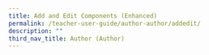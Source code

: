 ```yaml
---
title: Add and Edit Components (Enhanced)
permalink: /teacher-user-guide/author-author/addedit/
description: ""
third_nav_title: Author (Author)
---
```

